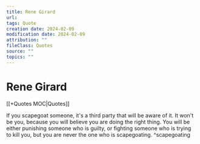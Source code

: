 ```yaml
---
title: Rene Girard
url: 
tags: Quote
creation date: 2024-02-09
modification date: 2024-02-09
attribution: ""
fileClass: Quotes
source: ""
topics: ""
---
```


# Rene Girard

[[+Quotes MOC|Quotes]]

If you scapegoat someone, it's a third party that will be aware of it. It won't be you, because you will believe you are doing the right thing. You will be either punishing someone who is guilty, or fighting someone who is trying to kill you, but you are never the one who is scapegoating. ^scapegoating

